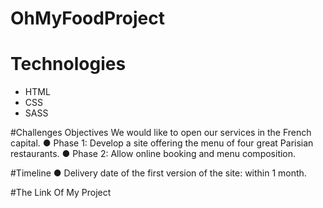 # OhMyFoodProject
# Technologies
  * HTML
  * CSS
  * SASS
  
#Challenges
Objectives
We would like to open our services in the French capital.
● Phase 1: Develop a site offering the menu of four great Parisian restaurants.
● Phase 2: Allow online booking and menu composition.

#Timeline
● Delivery date of the first version of the site: within 1 month.

#The Link Of My Project



